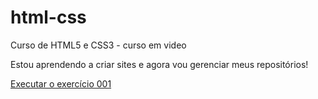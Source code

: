 # html-css
 Curso de HTML5 e CSS3 - curso em video

Estou aprendendo a criar sites e agora vou gerenciar meus repositórios!

<a href="https://monteirojoadysson.github.io/html-css/exercicios/ex001/index.html"> Executar o exercício 001</a>